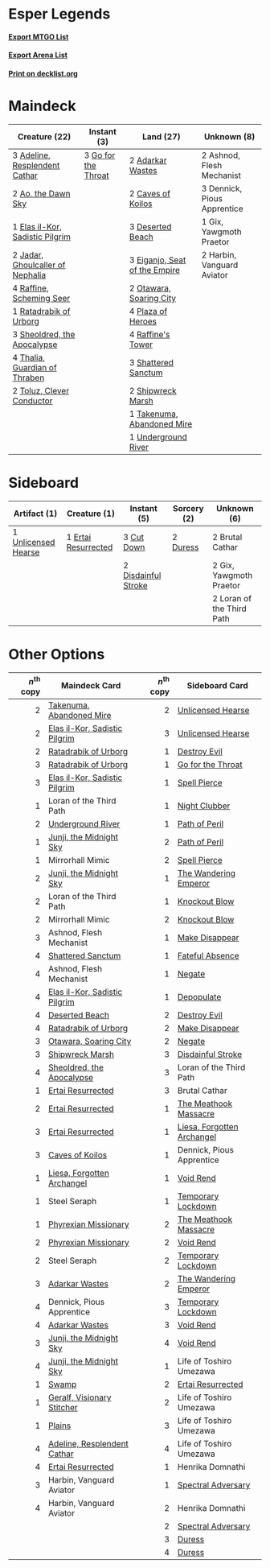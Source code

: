 # Esper Legends

#### [Export MTGO List](../collection/Esper%20Legends/Esper%20Legends.txt)
#### [Export Arena List](../collection/Esper%20Legends/Esper%20Legends_arena.txt)
#### [Print on decklist.org](http://decklist.org/?deckmain=2%09Adarkar%20Wastes%0A3%09Adeline,%20Resplendent%20Cathar%0A2%09Ao,%20the%20Dawn%20Sky%0A2%09Ashnod,%20Flesh%20Mechanist%0A2%09Caves%20of%20Koilos%0A3%09Dennick,%20Pious%20Apprentice%0A3%09Deserted%20Beach%0A3%09Eiganjo,%20Seat%20of%20the%20Empire%0A1%09Elas%20il-Kor,%20Sadistic%20Pilgrim%0A1%09Gix,%20Yawgmoth%20Praetor%0A3%09Go%20for%20the%20Throat%0A2%09Harbin,%20Vanguard%20Aviator%0A2%09Jadar,%20Ghoulcaller%20of%20Nephalia%0A2%09Otawara,%20Soaring%20City%0A4%09Plaza%20of%20Heroes%0A4%09Raffine's%20Tower%0A4%09Raffine,%20Scheming%20Seer%0A1%09Ratadrabik%20of%20Urborg%0A3%09Shattered%20Sanctum%0A3%09Sheoldred,%20the%20Apocalypse%0A2%09Shipwreck%20Marsh%0A1%09Takenuma,%20Abandoned%20Mire%0A4%09Thalia,%20Guardian%20of%20Thraben%0A2%09Toluz,%20Clever%20Conductor%0A1%09Underground%20River&deckside=2%09Brutal%20Cathar%0A3%09Cut%20Down%0A2%09Disdainful%20Stroke%0A2%09Duress%0A1%09Ertai%20Resurrected%0A2%09Gix,%20Yawgmoth%20Praetor%0A2%09Loran%20of%20the%20Third%20Path%0A1%09Unlicensed%20Hearse)
# Maindeck

|                                               Creature (22)                                               |                                         Instant (3)                                          |                                               Land (27)                                                |        Unknown (8)        |
|-----------------------------------------------------------------------------------------------------------|----------------------------------------------------------------------------------------------|--------------------------------------------------------------------------------------------------------|---------------------------|
|3 [Adeline, Resplendent Cathar](http://gatherer.wizards.com/Pages/Card/Details.aspx?multiverseid=534751)   |3 [Go for the Throat](http://gatherer.wizards.com/Pages/Card/Details.aspx?multiverseid=433046)|2 [Adarkar Wastes](http://gatherer.wizards.com/Pages/Card/Details.aspx?multiverseid=129458)             |2 Ashnod, Flesh Mechanist  |
|2 [Ao, the Dawn Sky](http://gatherer.wizards.com/Pages/Card/Details.aspx?multiverseid=548292)              |                                                                                              |2 [Caves of Koilos](http://gatherer.wizards.com/Pages/Card/Details.aspx?multiverseid=129497)            |3 Dennick, Pious Apprentice|
|1 [Elas il-Kor, Sadistic Pilgrim](http://gatherer.wizards.com/Pages/Card/Details.aspx?multiverseid=574678) |                                                                                              |3 [Deserted Beach](http://gatherer.wizards.com/Pages/Card/Details.aspx?multiverseid=535058)             |1 Gix, Yawgmoth Praetor    |
|2 [Jadar, Ghoulcaller of Nephalia](http://gatherer.wizards.com/Pages/Card/Details.aspx?multiverseid=534881)|                                                                                              |3 [Eiganjo, Seat of the Empire](http://gatherer.wizards.com/Pages/Card/Details.aspx?multiverseid=548581)|2 Harbin, Vanguard Aviator |
|4 [Raffine, Scheming Seer](http://gatherer.wizards.com/Pages/Card/Details.aspx?multiverseid=555414)        |                                                                                              |2 [Otawara, Soaring City](http://gatherer.wizards.com/Pages/Card/Details.aspx?multiverseid=548584)      |                           |
|1 [Ratadrabik of Urborg](http://gatherer.wizards.com/Pages/Card/Details.aspx?multiverseid=574693)          |                                                                                              |4 [Plaza of Heroes](http://gatherer.wizards.com/Pages/Card/Details.aspx?multiverseid=574732)            |                           |
|3 [Sheoldred, the Apocalypse](http://gatherer.wizards.com/Pages/Card/Details.aspx?multiverseid=574587)     |                                                                                              |4 [Raffine's Tower](http://gatherer.wizards.com/Pages/Card/Details.aspx?multiverseid=555455)            |                           |
|4 [Thalia, Guardian of Thraben](http://gatherer.wizards.com/Pages/Card/Details.aspx?multiverseid=442025)   |                                                                                              |3 [Shattered Sanctum](http://gatherer.wizards.com/Pages/Card/Details.aspx?multiverseid=541140)          |                           |
|2 [Toluz, Clever Conductor](http://gatherer.wizards.com/Pages/Card/Details.aspx?multiverseid=555429)       |                                                                                              |2 [Shipwreck Marsh](http://gatherer.wizards.com/Pages/Card/Details.aspx?multiverseid=535066)            |                           |
|                                                                                                           |                                                                                              |1 [Takenuma, Abandoned Mire](http://gatherer.wizards.com/Pages/Card/Details.aspx?multiverseid=548591)   |                           |
|                                                                                                           |                                                                                              |1 [Underground River](http://gatherer.wizards.com/Pages/Card/Details.aspx?multiverseid=129778)          |                           |


# Sideboard

|                                         Artifact (1)                                         |                                         Creature (1)                                         |                                         Instant (5)                                          |                                   Sorcery (2)                                    |       Unknown (6)       |
|----------------------------------------------------------------------------------------------|----------------------------------------------------------------------------------------------|----------------------------------------------------------------------------------------------|----------------------------------------------------------------------------------|-------------------------|
|1 [Unlicensed Hearse](http://gatherer.wizards.com/Pages/Card/Details.aspx?multiverseid=555447)|1 [Ertai Resurrected](http://gatherer.wizards.com/Pages/Card/Details.aspx?multiverseid=574679)|3 [Cut Down](http://gatherer.wizards.com/Pages/Card/Details.aspx?multiverseid=574569)         |2 [Duress](http://gatherer.wizards.com/Pages/Card/Details.aspx?multiverseid=14557)|2 Brutal Cathar          |
|                                                                                              |                                                                                              |2 [Disdainful Stroke](http://gatherer.wizards.com/Pages/Card/Details.aspx?multiverseid=420705)|                                                                                  |2 Gix, Yawgmoth Praetor  |
|                                                                                              |                                                                                              |                                                                                              |                                                                                  |2 Loran of the Third Path|


# Other Options

|*n*<sup>th</sup> copy|                                             Maindeck Card                                              |*n*<sup>th</sup> copy|                                           Sideboard Card                                            |
|--------------------:|--------------------------------------------------------------------------------------------------------|--------------------:|-----------------------------------------------------------------------------------------------------|
|                    2|[Takenuma, Abandoned Mire](http://gatherer.wizards.com/Pages/Card/Details.aspx?multiverseid=548591)     |                    2|[Unlicensed Hearse](http://gatherer.wizards.com/Pages/Card/Details.aspx?multiverseid=555447)         |
|                    2|[Elas il-Kor, Sadistic Pilgrim](http://gatherer.wizards.com/Pages/Card/Details.aspx?multiverseid=574678)|                    3|[Unlicensed Hearse](http://gatherer.wizards.com/Pages/Card/Details.aspx?multiverseid=555447)         |
|                    2|[Ratadrabik of Urborg](http://gatherer.wizards.com/Pages/Card/Details.aspx?multiverseid=574693)         |                    1|[Destroy Evil](http://gatherer.wizards.com/Pages/Card/Details.aspx?multiverseid=574497)              |
|                    3|[Ratadrabik of Urborg](http://gatherer.wizards.com/Pages/Card/Details.aspx?multiverseid=574693)         |                    1|[Go for the Throat](http://gatherer.wizards.com/Pages/Card/Details.aspx?multiverseid=433046)         |
|                    3|[Elas il-Kor, Sadistic Pilgrim](http://gatherer.wizards.com/Pages/Card/Details.aspx?multiverseid=574678)|                    1|[Spell Pierce](http://gatherer.wizards.com/Pages/Card/Details.aspx?multiverseid=425876)              |
|                    1|Loran of the Third Path                                                                                 |                    1|[Night Clubber](http://gatherer.wizards.com/Pages/Card/Details.aspx?multiverseid=555290)             |
|                    2|[Underground River](http://gatherer.wizards.com/Pages/Card/Details.aspx?multiverseid=129778)            |                    1|[Path of Peril](http://gatherer.wizards.com/Pages/Card/Details.aspx?multiverseid=540974)             |
|                    1|[Junji, the Midnight Sky](http://gatherer.wizards.com/Pages/Card/Details.aspx?multiverseid=548400)      |                    2|[Path of Peril](http://gatherer.wizards.com/Pages/Card/Details.aspx?multiverseid=540974)             |
|                    1|Mirrorhall Mimic                                                                                        |                    2|[Spell Pierce](http://gatherer.wizards.com/Pages/Card/Details.aspx?multiverseid=425876)              |
|                    2|[Junji, the Midnight Sky](http://gatherer.wizards.com/Pages/Card/Details.aspx?multiverseid=548400)      |                    1|[The Wandering Emperor](http://gatherer.wizards.com/Pages/Card/Details.aspx?multiverseid=548337)     |
|                    2|Loran of the Third Path                                                                                 |                    1|[Knockout Blow](http://gatherer.wizards.com/Pages/Card/Details.aspx?multiverseid=555221)             |
|                    2|Mirrorhall Mimic                                                                                        |                    2|[Knockout Blow](http://gatherer.wizards.com/Pages/Card/Details.aspx?multiverseid=555221)             |
|                    3|Ashnod, Flesh Mechanist                                                                                 |                    1|[Make Disappear](http://gatherer.wizards.com/Pages/Card/Details.aspx?multiverseid=555250)            |
|                    4|[Shattered Sanctum](http://gatherer.wizards.com/Pages/Card/Details.aspx?multiverseid=541140)            |                    1|[Fateful Absence](http://gatherer.wizards.com/Pages/Card/Details.aspx?multiverseid=534774)           |
|                    4|Ashnod, Flesh Mechanist                                                                                 |                    1|[Negate](http://gatherer.wizards.com/Pages/Card/Details.aspx?multiverseid=423707)                    |
|                    4|[Elas il-Kor, Sadistic Pilgrim](http://gatherer.wizards.com/Pages/Card/Details.aspx?multiverseid=574678)|                    1|[Depopulate](http://gatherer.wizards.com/Pages/Card/Details.aspx?multiverseid=555211)                |
|                    4|[Deserted Beach](http://gatherer.wizards.com/Pages/Card/Details.aspx?multiverseid=535058)               |                    2|[Destroy Evil](http://gatherer.wizards.com/Pages/Card/Details.aspx?multiverseid=574497)              |
|                    4|[Ratadrabik of Urborg](http://gatherer.wizards.com/Pages/Card/Details.aspx?multiverseid=574693)         |                    2|[Make Disappear](http://gatherer.wizards.com/Pages/Card/Details.aspx?multiverseid=555250)            |
|                    3|[Otawara, Soaring City](http://gatherer.wizards.com/Pages/Card/Details.aspx?multiverseid=548584)        |                    2|[Negate](http://gatherer.wizards.com/Pages/Card/Details.aspx?multiverseid=423707)                    |
|                    3|[Shipwreck Marsh](http://gatherer.wizards.com/Pages/Card/Details.aspx?multiverseid=535066)              |                    3|[Disdainful Stroke](http://gatherer.wizards.com/Pages/Card/Details.aspx?multiverseid=420705)         |
|                    4|[Sheoldred, the Apocalypse](http://gatherer.wizards.com/Pages/Card/Details.aspx?multiverseid=574587)    |                    3|Loran of the Third Path                                                                              |
|                    1|[Ertai Resurrected](http://gatherer.wizards.com/Pages/Card/Details.aspx?multiverseid=574679)            |                    3|Brutal Cathar                                                                                        |
|                    2|[Ertai Resurrected](http://gatherer.wizards.com/Pages/Card/Details.aspx?multiverseid=574679)            |                    1|[The Meathook Massacre](http://gatherer.wizards.com/Pages/Card/Details.aspx?multiverseid=534886)     |
|                    3|[Ertai Resurrected](http://gatherer.wizards.com/Pages/Card/Details.aspx?multiverseid=574679)            |                    1|[Liesa, Forgotten Archangel](http://gatherer.wizards.com/Pages/Card/Details.aspx?multiverseid=535027)|
|                    3|[Caves of Koilos](http://gatherer.wizards.com/Pages/Card/Details.aspx?multiverseid=129497)              |                    1|Dennick, Pious Apprentice                                                                            |
|                    1|[Liesa, Forgotten Archangel](http://gatherer.wizards.com/Pages/Card/Details.aspx?multiverseid=535027)   |                    1|[Void Rend](http://gatherer.wizards.com/Pages/Card/Details.aspx?multiverseid=555431)                 |
|                    1|Steel Seraph                                                                                            |                    1|[Temporary Lockdown](http://gatherer.wizards.com/Pages/Card/Details.aspx?multiverseid=574516)        |
|                    1|[Phyrexian Missionary](http://gatherer.wizards.com/Pages/Card/Details.aspx?multiverseid=574507)         |                    2|[The Meathook Massacre](http://gatherer.wizards.com/Pages/Card/Details.aspx?multiverseid=534886)     |
|                    2|[Phyrexian Missionary](http://gatherer.wizards.com/Pages/Card/Details.aspx?multiverseid=574507)         |                    2|[Void Rend](http://gatherer.wizards.com/Pages/Card/Details.aspx?multiverseid=555431)                 |
|                    2|Steel Seraph                                                                                            |                    2|[Temporary Lockdown](http://gatherer.wizards.com/Pages/Card/Details.aspx?multiverseid=574516)        |
|                    3|[Adarkar Wastes](http://gatherer.wizards.com/Pages/Card/Details.aspx?multiverseid=129458)               |                    2|[The Wandering Emperor](http://gatherer.wizards.com/Pages/Card/Details.aspx?multiverseid=548337)     |
|                    4|Dennick, Pious Apprentice                                                                               |                    3|[Temporary Lockdown](http://gatherer.wizards.com/Pages/Card/Details.aspx?multiverseid=574516)        |
|                    4|[Adarkar Wastes](http://gatherer.wizards.com/Pages/Card/Details.aspx?multiverseid=129458)               |                    3|[Void Rend](http://gatherer.wizards.com/Pages/Card/Details.aspx?multiverseid=555431)                 |
|                    3|[Junji, the Midnight Sky](http://gatherer.wizards.com/Pages/Card/Details.aspx?multiverseid=548400)      |                    4|[Void Rend](http://gatherer.wizards.com/Pages/Card/Details.aspx?multiverseid=555431)                 |
|                    4|[Junji, the Midnight Sky](http://gatherer.wizards.com/Pages/Card/Details.aspx?multiverseid=548400)      |                    1|Life of Toshiro Umezawa                                                                              |
|                    1|[Swamp](http://gatherer.wizards.com/Pages/Card/Details.aspx?multiverseid=439858)                        |                    2|[Ertai Resurrected](http://gatherer.wizards.com/Pages/Card/Details.aspx?multiverseid=574679)         |
|                    1|[Geralf, Visionary Stitcher](http://gatherer.wizards.com/Pages/Card/Details.aspx?multiverseid=540899)   |                    2|Life of Toshiro Umezawa                                                                              |
|                    1|[Plains](http://gatherer.wizards.com/Pages/Card/Details.aspx?multiverseid=439856)                       |                    3|Life of Toshiro Umezawa                                                                              |
|                    4|[Adeline, Resplendent Cathar](http://gatherer.wizards.com/Pages/Card/Details.aspx?multiverseid=534751)  |                    4|Life of Toshiro Umezawa                                                                              |
|                    4|[Ertai Resurrected](http://gatherer.wizards.com/Pages/Card/Details.aspx?multiverseid=574679)            |                    1|Henrika Domnathi                                                                                     |
|                    3|Harbin, Vanguard Aviator                                                                                |                    1|[Spectral Adversary](http://gatherer.wizards.com/Pages/Card/Details.aspx?multiverseid=534843)        |
|                    4|Harbin, Vanguard Aviator                                                                                |                    2|Henrika Domnathi                                                                                     |
|                     |                                                                                                        |                    2|[Spectral Adversary](http://gatherer.wizards.com/Pages/Card/Details.aspx?multiverseid=534843)        |
|                     |                                                                                                        |                    3|[Duress](http://gatherer.wizards.com/Pages/Card/Details.aspx?multiverseid=14557)                     |
|                     |                                                                                                        |                    4|[Duress](http://gatherer.wizards.com/Pages/Card/Details.aspx?multiverseid=14557)                     |

